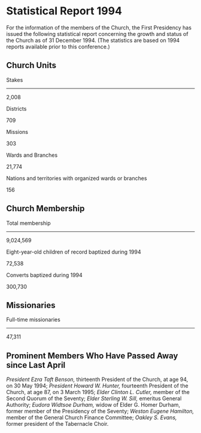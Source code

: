 # Statistical Report 1994

For the information of the members of the Church, the First Presidency has
issued the following statistical report concerning the growth and status of
the Church as of 31 December 1994. (The statistics are based on 1994 reports
available prior to this conference.)

## Church Units

Stakes  
  
---  
  
2,008  
  
Districts  
  
709  
  
Missions  
  
303  
  
Wards and Branches  
  
21,774  
  
Nations and territories with organized wards or branches  
  
156  
  
## Church Membership

Total membership  
  
---  
  
9,024,569  
  
Eight-year-old children of record baptized during 1994  
  
72,538  
  
Converts baptized during 1994  
  
300,730  
  
## Missionaries

Full-time missionaries  
  
---  
  
47,311  
  
## Prominent Members Who Have Passed Away since Last April

_President Ezra Taft Benson,_ thirteenth President of the Church, at age 94,
on 30 May 1994; _President Howard W. Hunter,_ fourteenth President of the
Church, at age 87, on 3 March 1995; _Elder Clinton L. Cutler,_ member of the
Second Quorum of the Seventy; _Elder Sterling W. Sill,_ emeritus General
Authority; _Eudora Widtsoe Durham,_ widow of Elder G. Homer Durham, former
member of the Presidency of the Seventy; _Weston Eugene Hamilton,_ member of
the General Church Finance Committee; _Oakley S. Evans,_ former president of
the Tabernacle Choir.

